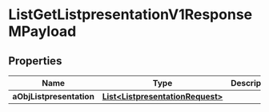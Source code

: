 

# ListGetListpresentationV1ResponseMPayload

## Properties

Name | Type | Description | Notes
------------ | ------------- | ------------- | -------------
**aObjListpresentation** | [**List&lt;ListpresentationRequest&gt;**](ListpresentationRequest.md) |  | 




